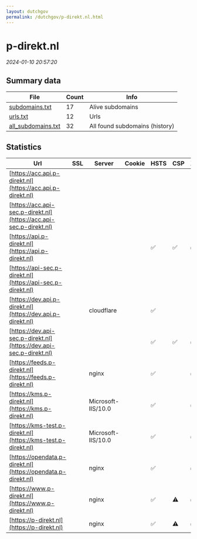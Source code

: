 ```yaml
---
layout: dutchgov
permalink: /dutchgov/p-direkt.nl.html
---
```



# p-direkt.nl
*2024-01-10 20:57:20*
## Summary data


| File       | Count | Info |
|------------|-------|------|
|[subdomains.txt](/data/p-direkt.nl/subdomains.txt)|17|Alive subdomains|
|[urls.txt](/data/p-direkt.nl/urls.txt)|12|Urls|
|[all_subdomains.txt](/data/p-direkt.nl/all_subdomains.txt)|32|All found subdomains (history)|


## Statistics


| Url | SSL | Server | Cookie | HSTS | CSP | XFO | XXP | RP | Tech |Title |
|------------|-------|------|------|------|------|------|------|------|------|------|
|[https://acc.api.p-direkt.nl](https://acc.api.p-direkt.nl)| || | | | | | :white_check_mark: |||
|[https://acc.api-sec.p-direkt.nl](https://acc.api-sec.p-direkt.nl)| || | | | | | :white_check_mark: ||400 No required...|
|[https://api.p-direkt.nl](https://api.p-direkt.nl)| || |:white_check_mark: | :white_check_mark:| :white_check_mark: | :white_check_mark: | :white_check_mark: |HSTS||
|[https://api-sec.p-direkt.nl](https://api-sec.p-direkt.nl)| || | | | | | :white_check_mark: ||400 No required...|
|[https://dev.api.p-direkt.nl](https://dev.api.p-direkt.nl)| |cloudflare| |:white_check_mark: | | | | :white_check_mark: |Cloudflare HTTP/3||
|[https://dev.api-sec.p-direkt.nl](https://dev.api-sec.p-direkt.nl)| || |:white_check_mark: | :white_check_mark:| :white_check_mark: | :white_check_mark: | :white_check_mark: |HSTS||
|[https://feeds.p-direkt.nl](https://feeds.p-direkt.nl)| |nginx| |:white_check_mark: | | :white_check_mark: | :white_check_mark: | :white_check_mark: |HSTS Nginx||
|[https://kms.p-direkt.nl](https://kms.p-direkt.nl)| |Microsoft-IIS/10.0| |:white_check_mark: | | :white_check_mark: | :white_check_mark: | :white_check_mark: |HSTS IIS:10.0 Windows Server|403 - Forbidden:...|
|[https://kms-test.p-direkt.nl](https://kms-test.p-direkt.nl)| |Microsoft-IIS/10.0| |:white_check_mark: | | :white_check_mark: | :white_check_mark: | :white_check_mark: |HSTS IIS:10.0 Windows Server|403 - Forbidden:...|
|[https://opendata.p-direkt.nl](https://opendata.p-direkt.nl)| |nginx| |:white_check_mark: | | :white_check_mark: | :white_check_mark: | :white_check_mark: |HSTS Nginx||
|[https://www.p-direkt.nl](https://www.p-direkt.nl)| |nginx| |:white_check_mark: |:warning: | :white_check_mark: | :white_check_mark: | :white_check_mark: |Bloomreach HSTS Nginx|Home | O&P Rijk...|
|[https://p-direkt.nl](https://p-direkt.nl)| |nginx| |:white_check_mark: |:warning: | :white_check_mark: | :white_check_mark: | :white_check_mark: |HSTS Nginx|301 Moved Perman...|